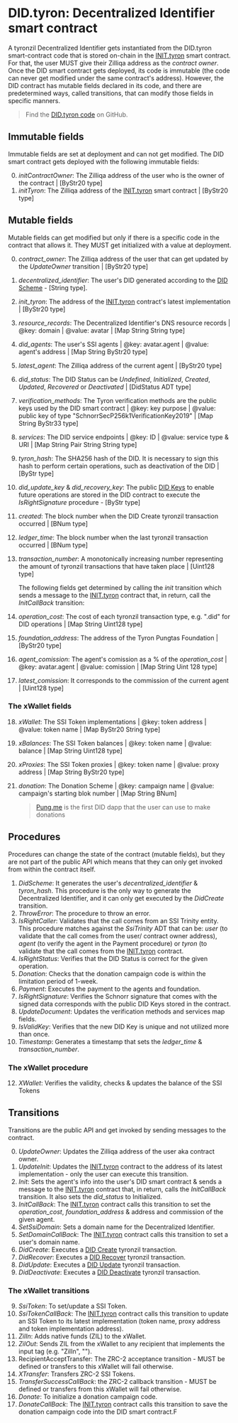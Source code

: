 # DID.tyron: Decentralized Identifier smart contract

A tyronzil Decentralized Identifier gets instantiated from the DID.tyron smart-contract code that is stored on-chain in the [INIT.tyron](./INIT.tyron.md) smart contract. For that, the user MUST give their Zilliqa address as the *contract owner*. Once the DID smart contract gets deployed, its code is immutable (the code can never get modified under the same contract's address). However, the DID contract has mutable fields declared in its code, and there are predetermined ways, called transitions, that can modify those fields in specific manners.

> Find the [DID.tyron code](https://github.com/pungtas/tyron.js/blob/master/lib/blockchain/smart-contracts/zilliqa/did.tyron.scilla) on GitHub.

## Immutable fields

Immutable fields are set at deployment and can not get modified. The DID smart contract gets deployed with the following immutable fields:

0. *initContractOwner*: The Zilliqa address of the user who is the owner of the contract | [ByStr20 type]
1. *initTyron*: The Zilliqa address of the [INIT.tyron](./INIT.tyron.md) smart contract | [ByStr20 type]

## Mutable fields

Mutable fields can get modified but only if there is a specific code in the contract that allows it. They MUST get initialized with a value at deployment.

0. *contract_owner*: The Zilliqa address of the user that can get updated by the *UpdateOwner* transition | [ByStr20 type]
1. *decentralized_identifier*: The user's DID generated according to the [DID Scheme](../scheme/did-scheme.md) - [String type].
2. *init_tyron*: The address of the [INIT.tyron](./INIT.tyron.md) contract's latest implementation | [ByStr20 type]
3. *resource_records*: The Decentralized Identifier's DNS resource records | @key: domain | @value: avatar | [Map String String type]
4. *did_agents*: The user's SSI agents | @key: avatar.agent | @value: agent's address | [Map String ByStr20 type]
5. *latest_agent*: The Zilliqa address of the current agent | [ByStr20 type]
6. *did_status*: The DID Status can be *Undefined*, *Initialized*, *Created*, *Updated*, *Recovered* or *Deactivated* | [DidStatus ADT type]
7. *verification_methods*: The Tyron verification methods are the public keys used by the DID smart contract | @key: key purpose | @value: public key of type "SchnorrSecP256k1VerificationKey2019" | [Map String ByStr33 type]
8. *services*: The DID service endpoints | @key: ID | @value: service type & URI | [Map String Pair String String type]
9. *tyron_hash*: The SHA256 hash of the DID. It is necessary to sign this hash to perform certain operations, such as deactivation of the DID | [ByStr type]
10. *did_update_key* & *did_recovery_key*: The public [DID Keys](../protocol-parameters.md#did-keys) to enable future operations are stored in the DID contract to execute the *IsRightSignature* procedure - [ByStr type]
11. *created*: The block number when the DID Create tyronzil transaction occurred | [BNum type]
12. *ledger_time*: The block number when the last tyronzil transaction occurred | [BNum type]
13. *transaction_number*: A monotonically increasing number representing the amount of tyronzil transactions that have taken place | [Uint128 type]

    The following fields get determined by calling the *init* transition which sends a message to the [INIT.tyron](./INIT.tyron.md) contract that, in return, call the *InitCallBack* transition:

14. *operation_cost*: The cost of each tyronzil transaction type, e.g. ".did" for DID operations | [Map String Uint128 type] 
15. *foundation_address*: The address of the Tyron Pungtas Foundation | [ByStr20 type]
16. *agent_comission*: The agent's comission as a % of the *operation_cost* | @key: avatar.agent | @value: comission | [Map String Uint 128 type]
17. *latest_comission*: It corresponds to the commission of the current agent | [Uint128 type] 

### The xWallet fields

18. *xWallet*: The SSI Token implementations | @key: token address | @value: token name | [Map ByStr20 String type]
21. *xBalances*: The SSI Token balances | @key: token name | @value: balance | [Map String Uint128 type]
22. *xProxies*: The SSI Token proxies | @key: token name | @value: proxy address | [Map String ByStr20 type]
23. *donation*: The Donation Scheme | @key: campaign name | @value: campaign's starting blok number | [Map String BNum]

    > [Pung.me](https://github.com/pungtas/pung.me) is the first DID dapp that the user can use to make donations

## Procedures 

Procedures can change the state of the contract (mutable fields), but they are not part of the public API which means that they can only get invoked from within the contract itself.

1. *DidScheme*: It generates the user's *decentralized_identifier* & *tyron_hash*. This procedure is the only way to generate the Decentralized Identifier, and it can only get executed by the *DidCreate* transition.
2. *ThrowError*: The procedure to throw an error.
3. *IsRightCaller*: Validates that the call comes from an SSI Trinity entity. This procedure matches against the *SsiTrinity* ADT that can be: *user* (to validate that the call comes from the user/ contract owner address), *agent* (to verify the agent in the Payment procedure) or *tyron* (to validate that the call comes from the [INIT.tyron](./INIT.tyron.md) contract.
4. *IsRightStatus*: Verifies that the DID Status is correct for the given operation.
5. *Donation*: Checks that the donation campaign code is within the limitation period of 1-week.
6. *Payment*: Executes the payment to the agents and foundation.
7. *IsRightSignature*: Verifies the Schnorr signature that comes with the signed data corresponds with the public DID Keys stored in the contract.
8. *UpdateDocument*: Updates the verification methods and services map fields.
9. *IsValidKey*: Verifies that the new DID Key is unique and not utilized more than once.
11. *Timestamp*: Generates a timestamp that sets the *ledger_time* & *transaction_number*.

### The xWallet procedure

12. *XWallet*: Verifies the validity, checks & updates the balance of the SSI Tokens

## Transitions

Transitions are the public API and get invoked by sending messages to the contract.  

0. *UpdateOwner*: Updates the Zilliqa address of the user aka contract owner.
1. *UpdateInit*: Updates the [INIT.tyron](./INIT.tyron.md) contract to the address of its latest implementation - only the user can execute this transition.
1. *Init*: Sets the agent's info into the user's DID smart contract & sends a message to the [INIT.tyron](./INIT.tyron.md) contract that, in return, calls the *InitCallBack* transition. It also sets the *did_status* to Initialized.
2. *InitCallBack*: The [INIT.tyron](./INIT.tyron.md) contract calls this transition to set the *operation_cost*, *foundation_address* & address and commission of the given agent.
3. *SetSsiDomain*: Sets a domain name for the Decentralized Identifier.
4. *SetDomainCallBack*: The [INIT.tyron](./INIT.tyron.md) contract calls this transition to set a user's domain name.
5. *DidCreate*: Executes a [DID Create](../CRUD-operations/did-create.md) tyronzil transaction.
6. *DidRecover*: Executes a [DID Recover](../CRUD-operations/did-recover.md) tyronzil transaction.
7. *DidUpdate*: Executes a [DID Update](../CRUD-operations/did-update.md) tyronzil transaction.
8. *DidDeactivate*: Executes a [DID Deactivate](../CRUD-operations/did-deactivate.md) tyronzil transaction.

### The xWallet transitions

9. *SsiToken*: To set/update a SSI Token.
10. *SsiTokenCallBack*: The [INIT.tyron](./INIT.tyron.md) contract calls this transition to update an SSI Token to its latest implementation (token name, proxy address and token implementation address).
11. *ZilIn*: Adds native funds (ZIL) to the xWallet.
12. *ZilOut*: Sends ZIL from the xWallet to any recipient that implements the input tag (e.g. "ZilIn", "").
13. RecipientAcceptTransfer: The ZRC-2 acceptance transition - MUST be defined or transfers to this xWallet will fail otherwise.
14. *XTransfer*: Transfers ZRC-2 SSI Tokens.
15. *TransferSuccessCallBack*: the ZRC-2 callback transition - MUST be defined or transfers from this xWallet will fail otherwise.
16. *Donate*: To initialize a donation campaign code.
17. *DonateCallBack*: The [INIT.tyron](./INIT.tyron.md) contract calls this transition to save the donation campaign code into the DID smart contract.F
